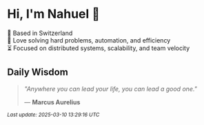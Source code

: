 # Hi, I'm Nahuel :tiger:

📍 Based in Switzerland  
💪 Love solving hard problems, automation, and efficiency  
⏳ Focused on distributed systems, scalability, and team velocity  

## Daily Wisdom
> _"Anywhere you can lead your life, you can lead a good one."_  
>
> — **Marcus Aurelius**

<sub>*Last update: 2025-03-10 13:29:16 UTC*</sub>
